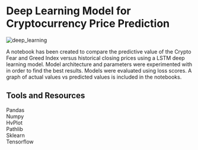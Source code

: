 # Deep Learning Model for Cryptocurrency Price Prediction

![deep_learning](./Images/deep-learning.jpg)

A notebook has been created to compare the predictive value of the Crypto Fear and Greed Index versus historical closing prices using a LSTM deep learning model.  Model architecture and parameters were experimented with in order to find the best results.  Models were evaluated using loss scores. A graph of actual values vs predicted values is included in the notebooks.


## Tools and Resources

Pandas  
Numpy  
HvPlot  
Pathlib  
Sklearn  
Tensorflow 

